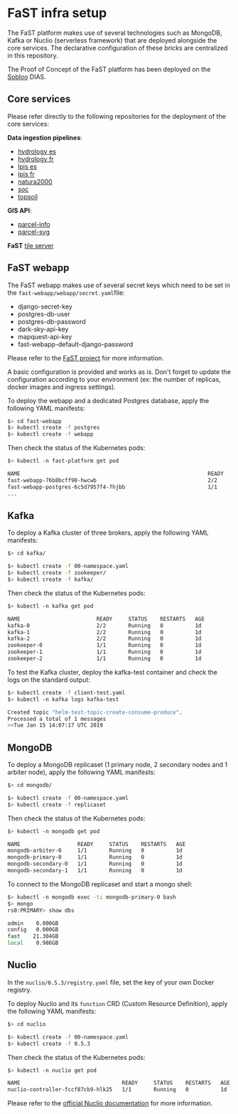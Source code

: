 # FaST infra setup

The FaST platform makes use of several technologies such as MongoDB, Kafka or Nuclio (serverless framework) that are deployed alongside the core services. The declarative configuration of these bricks are centralized in this repository.

The Proof of Concept of the FaST platform has been deployed on the [Sobloo](https://sobloo.eu) DIAS.

## Core services

Please refer directly to the following repositories for the deployment of the core services:

**Data ingestion pipelines**:
* [hydrology es](https://github.com/PwC-FaST/fast-core-hydrology-es)
* [hydrology fr](https://github.com/PwC-FaST/fast-core-hydrology-fr)
* [lpis es](https://github.com/PwC-FaST/fast-core-lpis-es)
* [lpis fr](https://github.com/PwC-FaST/fast-core-lpis-fr)
* [natura2000](https://github.com/PwC-FaST/fast-core-natura2000)
* [soc](https://github.com/PwC-FaST/fast-core-soil-soc)
* [topsoil](https://github.com/PwC-FaST/fast-core-soil-topsoil)

**GIS API**:
* [parcel-info](https://github.com/PwC-FaST/fast-core-gis-parcelinfo)
* [parcel-svg](https://github.com/PwC-FaST/fast-core-gis-parcelsvg)

**FaST** [tile server](https://github.com/PwC-FaST/fast-core-gis-tileserver)

## FaST webapp

The FaST webapp makes use of several secret keys which need to be set in the ```fast-webapp/webapp/secret.yaml```file:
* django-secret-key
* postgres-db-user
* postgres-db-password
* dark-sky-api-key
* mapquest-api-key
* fast-webapp-default-django-password

Please refer to the [FaST project](https://github.com/PwC-FaST/fast-webapp) for more information.

A basic configuration is provided and works as is. Don't forget to update the configuration according to your environment (ex: the number of replicas, docker images and ingress settings).

To deploy the webapp and a dedicated Postgres database, apply the following YAML manifests:

```bash
$> cd fast-webapp
$> kubectl create -f postgres
$> kubectl create -f webapp
```

Then check the status of the Kubernetes pods:

```bash
$> kubectl -n fast-platform get pod

NAME                                                           READY     STATUS    RESTARTS   AGE
fast-webapp-76b8bcff98-hwcwb                                   2/2       Running   0          1d
fast-webapp-postgres-6c5d7957f4-7hjbb                          1/1       Running   0          1d
...
```

## Kafka

To deploy a Kafka cluster of three brokers, apply the following YAML manifests:

```bash
$> cd kafka/

$> kubectl create -f 00-namespace.yaml
$> kubectl create -f zookeeper/
$> kubectl create -f kafka/
```

Then check the status of the Kubernetes pods:

```bash
$> kubectl -n kafka get pod

NAME                        READY     STATUS    RESTARTS   AGE
kafka-0                     2/2       Running   0          1d
kafka-1                     2/2       Running   0          1d
kafka-2                     2/2       Running   0          1d
zookeeper-0                 1/1       Running   0          1d
zookeeper-1                 1/1       Running   0          1d
zookeeper-2                 1/1       Running   0          1d
```

To test the Kafka cluster, deploy the kafka-test container and check the logs on the standard output:

```bash
$> kubectl create -f client-test.yaml
$> kubectl -n kafka logs kafka-test

Created topic "helm-test-topic-create-consume-produce".
Processed a total of 1 messages
>>Tue Jan 15 14:07:17 UTC 2019
```

## MongoDB

To deploy a MongoDB replicaset (1 primary node, 2 secondary nodes and 1 arbiter node), apply the following YAML manifests:

```bash
$> cd mongodb/

$> kubectl create -f 00-namespace.yaml
$> kubectl create -f replicaset
```

Then check the status of the Kubernetes pods:

```bash
$> kubectl -n mongodb get pod

NAME                  READY     STATUS    RESTARTS   AGE
mongodb-arbiter-0     1/1       Running   0          1d
mongodb-primary-0     1/1       Running   0          1d
mongodb-secondary-0   1/1       Running   0          1d
mongodb-secondary-1   1/1       Running   0          1d
```

To connect to the MongoDB replicaset and start a mongo shell:

```bash
$> kubectl -n mongodb exec -ti mongodb-primary-0 bash
$> mongo
rs0:PRIMARY> show dbs

admin    0.000GB
config   0.000GB
fast    21.304GB
local    0.986GB
```

## Nuclio

In the ```nuclio/0.5.3/registry.yaml``` file, set the key of your own Docker registry.

To deploy Nuclio and its ```function``` CRD (Custom Resource Definition), apply the following YAML manifests:

```bash
$> cd nuclio

$> kubectl create -f 00-namespace.yaml
$> kubectl create -f 0.5.3
```

Then check the status of the Kubernetes pods:

```bash
$> kubectl -n nuclio get pod

NAME                                READY     STATUS    RESTARTS   AGE
nuclio-controller-fccf87cb9-hlk25   1/1       Running   0          1d
```

Please refer to the [official Nuclio documentation](https://nuclio.io/docs/latest/) for more information.
